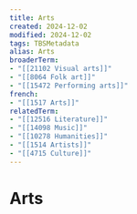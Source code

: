 ```yaml
---
title: Arts
created: 2024-12-02
modified: 2024-12-02
tags: TBSMetadata
alias: Arts
broaderTerm:
- "[[21102 Visual arts]]"
- "[[8064 Folk art]]"
- "[[15472 Performing arts]]"
french:
- "[[1517 Arts]]"
relatedTerm:
- "[[12516 Literature]]"
- "[[14098 Music]]"
- "[[10278 Humanities]]"
- "[[1514 Artists]]"
- "[[4715 Culture]]"
---
```

# Arts
